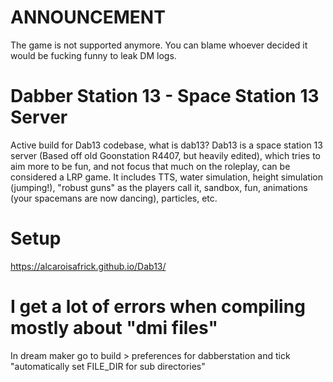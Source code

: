 # ANNOUNCEMENT
The game is not supported anymore. You can blame whoever decided it would be fucking funny to leak DM logs.

# Dabber Station 13 - Space Station 13 Server
Active build for Dab13 codebase, what is dab13?
Dab13 is a space station 13 server (Based off old Goonstation R4407, but heavily edited), which tries to aim more to be fun, and not focus that much on the roleplay, can be considered a LRP game. It includes TTS, water simulation, height simulation (jumping!), "robust guns" as the players call it, sandbox, fun, animations (your spacemans are now dancing), particles, etc.

# Setup
https://alcaroisafrick.github.io/Dab13/

# I get a lot of errors when compiling mostly about "dmi files"
In dream maker go to build > preferences for dabberstation and tick "automatically set FILE_DIR for sub directories"
